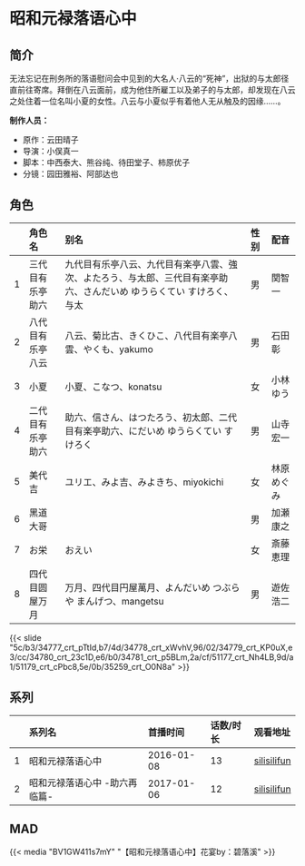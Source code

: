 # 昭和元禄落语心中


## 简介

无法忘记在刑务所的落语慰问会中见到的大名人·八云的“死神”，出狱的与太郎径直前往寄席。拜倒在八云面前，成为他住所雇工以及弟子的与太郎，却发现在八云之处住着一位名叫小夏的女性。八云与小夏似乎有着他人无从触及的因缘……。

**制作人员：**
- 原作：云田晴子
- 导演：小俣真一
- 脚本：中西泰大、熊谷纯、待田堂子、柿原优子
- 分镜：园田雅裕、阿部达也

## 角色

|     |   角色名   |   别名  | 性别 |  配音  |
|:--- |:------  |:----      |:---  |:--   |
| 1 | 三代目有乐亭助六 | 九代目有乐亭八云、九代目有楽亭八雲、強次、よたろう、与太郎、三代目有楽亭助六、さんだいめ ゆうらくてい すけろく、与太 | 男 | 関智一 |
| 2 | 八代目有乐亭八云 | 八云、菊比古、きくひこ、八代目有楽亭八雲、やくも、yakumo | 男 | 石田彰 |
| 3 | 小夏 | 小夏、こなつ、konatsu | 女 | 小林ゆう |
| 4 | 二代目有乐亭助六 | 助六、信さん、はつたろう、初太郎、二代目有楽亭助六、にだいめ ゆうらくてい すけろく | 男 | 山寺宏一 |
| 5 | 美代吉 | ユリエ、みよ吉、みよきち、miyokichi | 女 | 林原めぐみ |
| 6 | 黑道大哥 |  | 男 | 加瀬康之 |
| 7 | お栄 | おえい | 女 | 斎藤恵理 |
| 8 | 四代目圆屋万月 | 万月、四代目円屋萬月、よんだいめ つぶらや まんげつ、mangetsu | 男 | 遊佐浩二 |

{{< slide "5c/b3/34777_crt_pTtId,b7/4d/34778_crt_xWvhV,96/02/34779_crt_KP0uX,e3/cc/34780_crt_23c1D,e6/b0/34781_crt_p5BLm,2a/cf/51177_crt_Nh4LB,9d/a1/51179_crt_cPbc8,5e/0b/35259_crt_O0N8a" >}}

## 系列

|     |   系列名   |   首播时间  | 话数/时长  | 观看地址 |
|:---  |:------    |:----      |:---       |:---  |
| 1 | 昭和元禄落语心中 | 2016-01-08 | 13 | [silisilifun](https://www.silisilifun.com/vodplay/B377777Z/2/1/)  |
| 2 | 昭和元禄落语心中 -助六再临篇- | 2017-01-06 | 12 | [silisilifun](https://www.silisilifun.com/vodplay/U377777Z/2/1/)  |


## MAD

{{< media  "BV1GW411s7mY" 
"【昭和元禄落语心中】花宴by：碧落溪"  >}}
